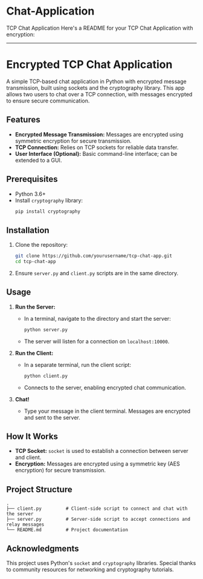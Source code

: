 # Chat-Application
TCP Chat Application 
Here's a README for your TCP Chat Application with encryption:

---

# Encrypted TCP Chat Application

A simple TCP-based chat application in Python with encrypted message transmission, built using sockets and the cryptography library. This app allows two users to chat over a TCP connection, with messages encrypted to ensure secure communication.

## Features

- **Encrypted Message Transmission:** Messages are encrypted using symmetric encryption for secure transmission.
- **TCP Connection:** Relies on TCP sockets for reliable data transfer.
- **User Interface (Optional):** Basic command-line interface; can be extended to a GUI.

## Prerequisites

- Python 3.6+
- Install `cryptography` library:
  ```bash
  pip install cryptography
  ```

## Installation

1. Clone the repository:
   ```bash
   git clone https://github.com/yourusername/tcp-chat-app.git
   cd tcp-chat-app
   ```

2. Ensure `server.py` and `client.py` scripts are in the same directory.

## Usage

1. **Run the Server:**
   - In a terminal, navigate to the directory and start the server:
     ```bash
     python server.py
     ```
   - The server will listen for a connection on `localhost:10000`.

2. **Run the Client:**
   - In a separate terminal, run the client script:
     ```bash
     python client.py
     ```
   - Connects to the server, enabling encrypted chat communication.

3. **Chat!**
   - Type your message in the client terminal. Messages are encrypted and sent to the server.

## How It Works

- **TCP Socket:** `socket` is used to establish a connection between server and client.
- **Encryption:** Messages are encrypted using a symmetric key (AES encryption) for secure transmission.

## Project Structure

```plaintext
.
├── client.py         # Client-side script to connect and chat with the server
├── server.py         # Server-side script to accept connections and relay messages
└── README.md         # Project documentation
```

## Acknowledgments

This project uses Python's `socket` and `cryptography` libraries. Special thanks to community resources for networking and cryptography tutorials.
